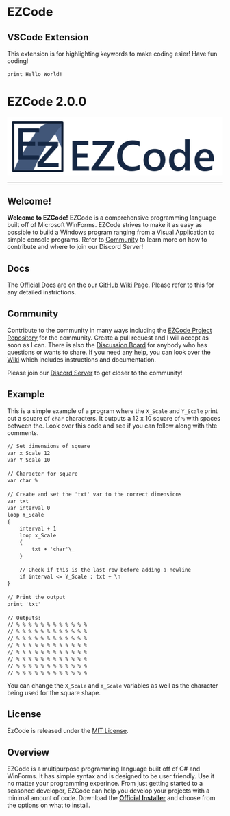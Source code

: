 # __EZCode__

## VSCode Extension

This extension is for highlighting keywords to make coding esier! Have fun coding!
```
print Hello World!
```

# EZCode 2.0.0

![Main Image](EZCode_Wide_Logo.png)

---

<h2>Welcome!</h2>

**Welcome to EZCode!** EZCode is a comprehensive programming language built off of Microsoft WinForms. EZCode strives to make it as easy as possible to build a Windows program ranging from a Visual Application to simple console programs. Refer to [Community](#community) to learn more on how to contribute and where to join our Discord Server!


<h2>Docs</h2>

The [Official Docs](https://github.com/JBrosDevelopment/EZCode/wiki/EZCode-Docs) are on the our [GitHub Wiki Page](https://github.com/JBrosDevelopment/EZCode/wiki). Please refer to this for any detailed instrictions.


<h2>Community</h2>

Contribute to the community in many ways including the [EZCode Project Repository](https://github.com/JBrosDevelopment/EZCode-Projects.git) for the community. Create a pull request and I will accept as soon as I can. There is also the [Discussion Board](https://github.com/JBrosDevelopment/EZCode/discussions) for anybody who has questions or wants to share. If you need any help, you can look over the [Wiki](https://github.com/JBrosDevelopment/EZCode/wiki) which includes instructions and documentation.

Please join our [Discord Server](https://discord.gg/DpBrp6Zy) to get closer to the community!
</details>

<h2>Example</h2>

This is a simple example of a program where the `X_Scale` and `Y_Scale` print out a square of `char` characters. It outputs a 12 x 10 square of `%` with spaces between the. Look over this code and see if you can follow along with thte comments.

```ezcode
// Set dimensions of square
var x_Scale 12
var Y_Scale 10

// Character for square
var char %

// Create and set the 'txt' var to the correct dimensions
var txt
var interval 0
loop Y_Scale 
{
    interval + 1
    loop x_Scale 
    {
        txt + 'char'\_
    }

    // Check if this is the last row before adding a newline
    if interval <= Y_Scale : txt + \n
}

// Print the output
print 'txt'

// Outputs:
// % % % % % % % % % % % % 
// % % % % % % % % % % % % 
// % % % % % % % % % % % % 
// % % % % % % % % % % % % 
// % % % % % % % % % % % % 
// % % % % % % % % % % % % 
// % % % % % % % % % % % % 
// % % % % % % % % % % % % 
```
You can change the `X_Scale` and `Y_Scale` variables as well as the character being used for the square shape.
</details>

<h2>License</h2>

EzCode is released under the [MIT License](LICENSE).

<h2>Overview</h2>

EZCode is a multipurpose programming language built off of C# and WinForms. It has simple syntax and is designed to be user friendly. Use it no matter your programming experince. From just getting started to a seasoned developer, EZCode can help you develop your projects with a minimal amount of code. Download the **[Official Installer](https://github.com/JBrosDevelopment/EZCode/releases/latest)** and choose from the options on what to install.
